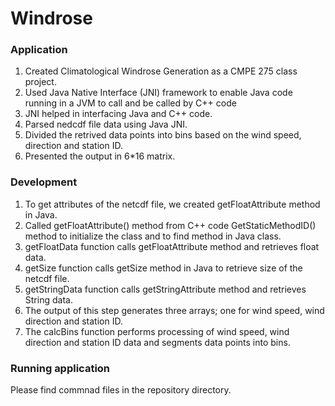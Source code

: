 # Windrose

### Application
1. Created Climatological Windrose Generation as a CMPE 275 class project.
2. Used Java Native Interface (JNI) framework to enable Java code running in a JVM to call and be called by C++ code
3. JNI helped in interfacing Java and C++ code.
4. Parsed nedcdf file data using Java JNI.
5. Divided the retrived data points into bins based on the wind speed, direction and station ID.
6. Presented the output in 6*16 matrix.

### Development
1. To get attributes of the netcdf file, we created getFloatAttribute method in Java.
2. Called getFloatAttribute() method from C++ code GetStaticMethodID() method to initialize the class and to find method in Java class.
3. getFloatData function calls getFloatAttribute method and retrieves float data. 
4. getSize function calls getSize method in Java to retrieve size of the netcdf file.
5. getStringData function calls getStringAttribute method and retrieves String data.
6. The output of this step generates three arrays; one for wind speed, wind direction and station ID.
7. The calcBins function performs processing of wind speed, wind direction and station ID data and segments data points into bins.

### Running application
Please find commnad files in the repository directory.
